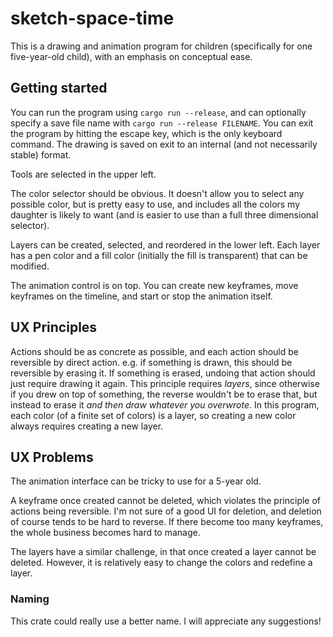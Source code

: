 # sketch-space-time

This is a drawing and animation program for children (specifically for one five-year-old child),
with an emphasis on conceptual ease.

## Getting started

You can run the program using `cargo run --release`, and can optionally specify a save file name
with `cargo run --release FILENAME`.  You can exit the program by hitting the escape key, which is
the only keyboard command.  The drawing is saved on exit to an internal (and not necessarily stable)
format.

Tools are selected in the upper left.

The color selector should be obvious.  It doesn't allow you
to select any possible color, but is pretty easy to use, and includes all the colors my daughter
is likely to want (and is easier to use than a full three dimensional selector).

Layers can be created, selected, and reordered in the lower left.  Each layer has a pen color and a fill
color (initially the fill is transparent) that can be modified.

The animation control is on top.  You can create new keyframes, move keyframes on the timeline, and start
or stop the animation itself.

## UX Principles

Actions should be as concrete as possible, and each action should be reversible by direct action.
e.g. if something is drawn, this should be reversible by erasing it.  If something is erased, undoing
that action should just require drawing it again.  This principle requires *layers*, since otherwise
if you drew on top of something, the reverse wouldn't be to erase that, but instead to erase it *and
then draw whatever you overwrote*.  In this program, each color (of a finite set of colors) is a
layer, so creating a new color always requires creating a new layer.

## UX Problems

The animation interface can be tricky to use for a 5-year old.

A keyframe once created cannot be deleted, which violates the principle of actions being reversible.
I'm not sure of a good UI for deletion, and deletion of course tends to be hard to reverse.  If there
become too many keyframes, the whole business becomes hard to manage.

The layers have a similar challenge, in that once created a layer cannot be deleted.  However, it is
relatively easy to change the colors and redefine a layer.

### Naming

This crate could really use a better name.  I will appreciate any suggestions!